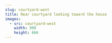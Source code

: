 ```yaml
---
slug: courtyard-west
title: Rear courtyard looking toward the house
images:
  - src: courtyard-west
    width: 999
    height: 666
---
```

